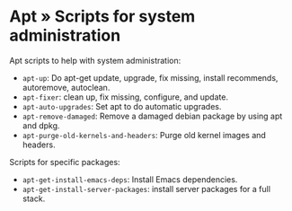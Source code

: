 # Apt » Scripts for system administration

Apt scripts to help with system administration:

  * `apt-up`: Do apt-get update, upgrade, fix missing, install recommends, autoremove, autoclean.
  * `apt-fixer`: clean up, fix missing, configure, and update.
  * `apt-auto-upgrades`: Set apt to do automatic upgrades.
  * `apt-remove-damaged`: Remove a damaged debian package by using apt and dpkg.
  * `apt-purge-old-kernels-and-headers`: Purge old kernel images and headers.

Scripts for specific packages:

  * `apt-get-install-emacs-deps`: Install Emacs dependencies.
  * `apt-get-install-server-packages`: install server packages for a full stack.
